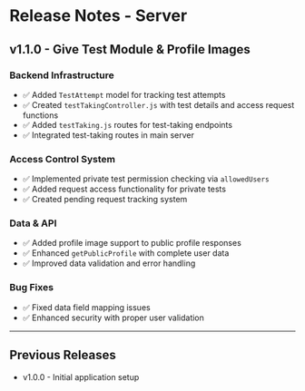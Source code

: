 # Release Notes - Server

## v1.1.0 - Give Test Module & Profile Images

### Backend Infrastructure
- ✅ Added `TestAttempt` model for tracking test attempts
- ✅ Created `testTakingController.js` with test details and access request functions
- ✅ Added `testTaking.js` routes for test-taking endpoints
- ✅ Integrated test-taking routes in main server

### Access Control System
- ✅ Implemented private test permission checking via `allowedUsers`
- ✅ Added request access functionality for private tests
- ✅ Created pending request tracking system

### Data & API
- ✅ Added profile image support to public profile responses
- ✅ Enhanced `getPublicProfile` with complete user data
- ✅ Improved data validation and error handling

### Bug Fixes
- ✅ Fixed data field mapping issues
- ✅ Enhanced security with proper user validation

---

## Previous Releases
- v1.0.0 - Initial application setup
